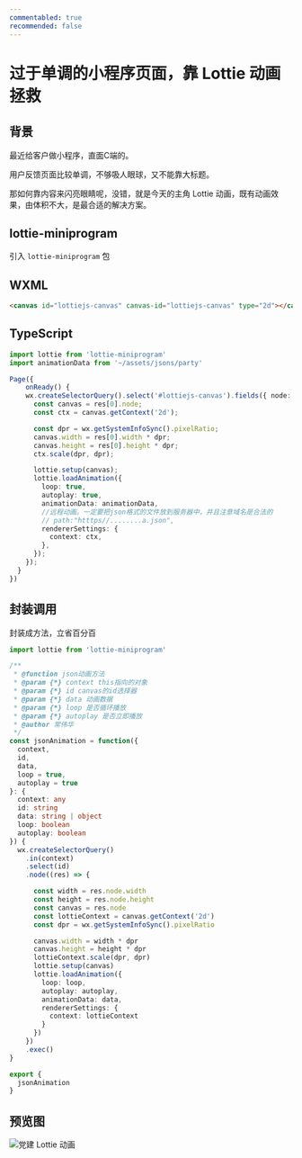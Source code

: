 ```yaml
---
commentabled: true
recommended: false 
---
```


# 过于单调的小程序页面，靠 Lottie 动画拯救 #

## 背景 ##

最近给客户做小程序，直面C端的。

用户反馈页面比较单调，不够吸人眼球，又不能靠大标题。

那如何靠内容来闪亮眼睛呢，没错，就是今天的主角 Lottie 动画，既有动画效果，由体积不大，是最合适的解决方案。

## lottie-miniprogram ##

引入 `lottie-miniprogram` 包

## WXML ##

```html
<canvas id="lottiejs-canvas" canvas-id="lottiejs-canvas" type="2d"></canvas>
```

## TypeScript ##

```ts
import lottie from 'lottie-miniprogram'
import animationData from '~/assets/jsons/party'

Page({
    onReady() {
    wx.createSelectorQuery().select('#lottiejs-canvas').fields({ node: true, size: true }).exec(res => {
      const canvas = res[0].node;
      const ctx = canvas.getContext('2d');

      const dpr = wx.getSystemInfoSync().pixelRatio;
      canvas.width = res[0].width * dpr;
      canvas.height = res[0].height * dpr;
      ctx.scale(dpr, dpr);

      lottie.setup(canvas);
      lottie.loadAnimation({
        loop: true,
        autoplay: true,
        animationData: animationData,
        //远程动画。一定要把json格式的文件放到服务器中，并且注意域名是合法的
        // path:"htttps//........a.json",
        rendererSettings: {
          context: ctx,
        },
      });
    });
  }
})
```

## 封装调用 ##

封装成方法，立省百分百

```ts
import lottie from 'lottie-miniprogram'

/**
 * @function json动画方法
 * @param {*} context this指向的对象
 * @param {*} id canvas的id选择器
 * @param {*} data 动画数据
 * @param {*} loop 是否循环播放
 * @param {*} autoplay 是否立即播放
 * @author 常伟华
 */
const jsonAnimation = function({
  context,
  id,
  data,
  loop = true,
  autoplay = true
}: {
  context: any
  id: string
  data: string | object
  loop: boolean
  autoplay: boolean
}) {
  wx.createSelectorQuery()
    .in(context)
    .select(id)
    .node((res) => {

      const width = res.node.width
      const height = res.node.height
      const canvas = res.node
      const lottieContext = canvas.getContext('2d')
      const dpr = wx.getSystemInfoSync().pixelRatio

      canvas.width = width * dpr
      canvas.height = height * dpr
      lottieContext.scale(dpr, dpr)
      lottie.setup(canvas)
      lottie.loadAnimation({
        loop: loop,
        autoplay: autoplay,
        animationData: data,
        rendererSettings: {
          context: lottieContext
        }
      })
    })
    .exec()
}

export {
  jsonAnimation
}
```

## 预览图 ##

![党建 Lottie 动画](../../public/images/cmono-%E5%BE%AE%E4%BF%A1%E5%9B%BE%E7%89%87_20230719092233.jpg)
